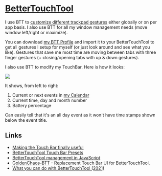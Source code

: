 # [BetterTouchTool](https://folivora.ai)

I use BTT to [customize different trackpad gestures](https://medium.com/@nikitavoloboev/take-control-of-your-touchpad-on-macos-45c581f542e0#.7n1ye6vze) either globally or on per app basis. I also use BTT for all my window management needs (move window left/right or maximize).

You can download [my BTT Profile](https://www.dropbox.com/s/6qai74hb1ptoerd/Main.bttpreset?dl=0) and import it to your BetterTouchTool to get all gestures I setup for myself (or just look around and see what you like). Gestures that save me most time are moving between tabs with three finger gestures (+ closing/opening tabs with up & down gestures).

I also use BTT to modify my TouchBar. Here is how it looks:

![](https://i.imgur.com/i5obomu.png)

It shows, from left to right:

1. Current or next events in [my Calendar](fantastical.md)
2. Current time, day and month number
3. Battery percentage

Can easily tell that it's an all day event as it won't have time stamps shown below the event title.

## Links

- [Making the Touch Bar finally useful](http://vas3k.com/blog/touchbar/)
- [BetterTouchTool Touch Bar Presets](https://github.com/vas3k/btt-touchbar-presets)
- [BetterTouchTool management in JavaScript](https://github.com/Worie/btt)
- [GoldenChaos-BTT](https://goldenchaos.net/goldenchaos-btt.html) - Replacement Touch Bar UI for BetterTouchTool.
- [What you can do with BetterTouchTool (2021)](https://www.reddit.com/r/MacOS/comments/nke8g6/bettertouchtool_is_one_of_the_most_worthit/)
